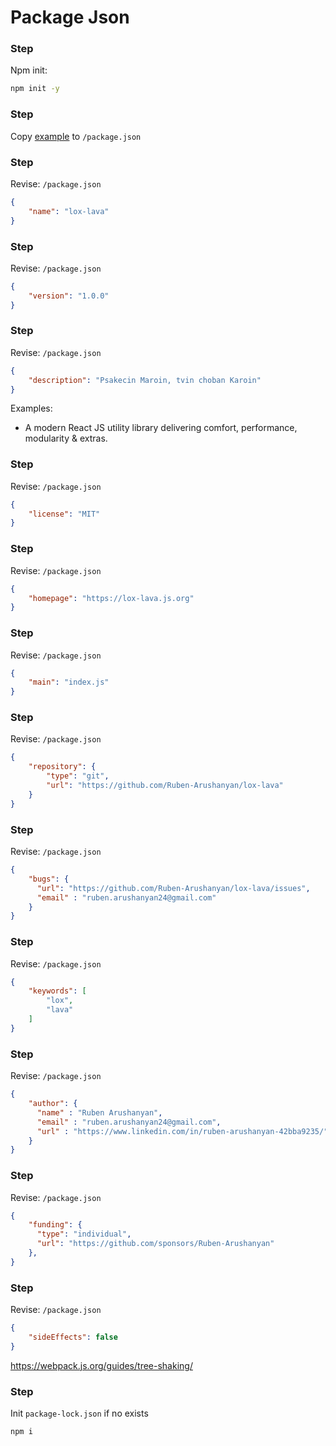 # Package Json

[1]: example.json

### Step

Npm init:

```bash
npm init -y
```

### Step

Copy [example][1] to `/package.json`

### Step

Revise: `/package.json`

```json
{
    "name": "lox-lava"
}
```

### Step

Revise: `/package.json`

```json
{
    "version": "1.0.0"
}
```

### Step

Revise: `/package.json`

```json
{
    "description": "Psakecin Maroin, tvin choban Karoin"
}
```

Examples:
- A modern React JS utility library delivering comfort, performance, modularity & extras.


### Step

Revise: `/package.json`

```json
{
    "license": "MIT"
}
```

### Step

Revise: `/package.json`

```json
{
    "homepage": "https://lox-lava.js.org"
}
```

### Step

Revise: `/package.json`

```json
{
    "main": "index.js"
}
```

### Step

Revise: `/package.json`

```json
{
    "repository": {
        "type": "git",
        "url": "https://github.com/Ruben-Arushanyan/lox-lava"
    }
}
```

### Step

Revise: `/package.json`

```json
{
    "bugs": {
      "url": "https://github.com/Ruben-Arushanyan/lox-lava/issues",
      "email" : "ruben.arushanyan24@gmail.com"
    }
}
```

### Step

Revise: `/package.json`

```json
{
    "keywords": [
        "lox",
        "lava"
    ]
}
```

### Step

Revise: `/package.json`

```json
{
    "author": {
      "name" : "Ruben Arushanyan",
      "email" : "ruben.arushanyan24@gmail.com",
      "url" : "https://www.linkedin.com/in/ruben-arushanyan-42bba9235/"
    }
}
```

### Step

Revise: `/package.json`

```json
{
    "funding": {
      "type": "individual",
      "url": "https://github.com/sponsors/Ruben-Arushanyan"
    },
}
```

### Step

Revise: `/package.json`

```json
{
    "sideEffects": false
}
```
<https://webpack.js.org/guides/tree-shaking/>

### Step

Init `package-lock.json` if no exists

```bash
npm i
```